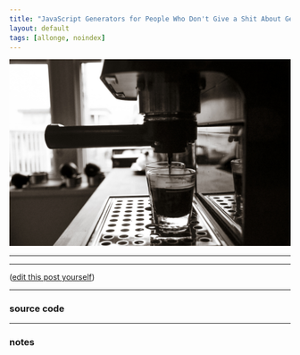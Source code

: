 ```yaml
---
title: "JavaScript Generators for People Who Don't Give a Shit About GettingStuffDone™"
layout: default
tags: [allonge, noindex]
---
```


[![Espresso](/assets/images/prime-espresso.jpg)](https://www.flickr.com/photos/cahadikincreations/8459301889)

---



---

([edit this post yourself](https://github.com/raganwald/raganwald.github.com/edit/master/_posts/2016-04-25-hubris-impatient-sieves-of-eratosthenes.md))

---

### source code

<script src="https://gist.github.com/raganwald/78b086166c0712b49e5160edca5ebadd.js"></script>

---

### notes
